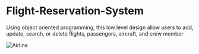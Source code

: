 # Flight-Reservation-System
Using object oriented programming, this low level design allow users to add, update, search, or delete flights, passengers, aircraft, and crew member


![Airline](https://github.com/Justdoit2/Flight-Reservation-System/assets/19619051/57f8d5f2-80cb-47d4-8910-c2fc2a3d92d3)
